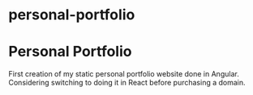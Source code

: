 # personal-portfolio
Personal Portfolio  
====================

First creation of my static personal portfolio website done in Angular. Considering switching to
doing it in React before purchasing a domain.
